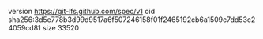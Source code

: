 version https://git-lfs.github.com/spec/v1
oid sha256:3d5e778b3d99d9517a6f507246158f01f2465192cb6a1509c7dd53c24059cd81
size 33520
